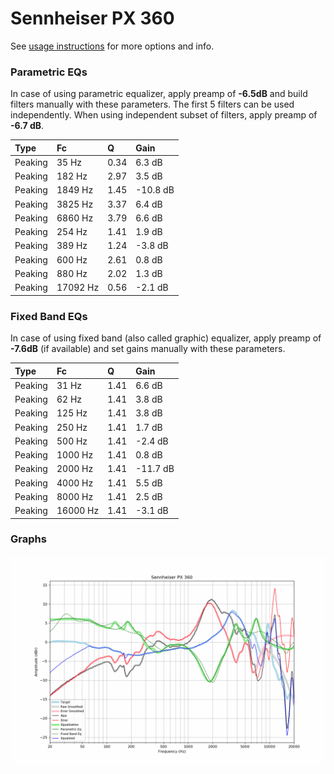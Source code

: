 # Sennheiser PX 360
See [usage instructions](https://github.com/jaakkopasanen/AutoEq#usage) for more options and info.

### Parametric EQs
In case of using parametric equalizer, apply preamp of **-6.5dB** and build filters manually
with these parameters. The first 5 filters can be used independently.
When using independent subset of filters, apply preamp of **-6.7 dB**.

| Type    | Fc       |    Q | Gain     |
|:--------|:---------|:-----|:---------|
| Peaking | 35 Hz    | 0.34 | 6.3 dB   |
| Peaking | 182 Hz   | 2.97 | 3.5 dB   |
| Peaking | 1849 Hz  | 1.45 | -10.8 dB |
| Peaking | 3825 Hz  | 3.37 | 6.4 dB   |
| Peaking | 6860 Hz  | 3.79 | 6.6 dB   |
| Peaking | 254 Hz   | 1.41 | 1.9 dB   |
| Peaking | 389 Hz   | 1.24 | -3.8 dB  |
| Peaking | 600 Hz   | 2.61 | 0.8 dB   |
| Peaking | 880 Hz   | 2.02 | 1.3 dB   |
| Peaking | 17092 Hz | 0.56 | -2.1 dB  |

### Fixed Band EQs
In case of using fixed band (also called graphic) equalizer, apply preamp of **-7.6dB**
(if available) and set gains manually with these parameters.

| Type    | Fc       |    Q | Gain     |
|:--------|:---------|:-----|:---------|
| Peaking | 31 Hz    | 1.41 | 6.6 dB   |
| Peaking | 62 Hz    | 1.41 | 3.8 dB   |
| Peaking | 125 Hz   | 1.41 | 3.8 dB   |
| Peaking | 250 Hz   | 1.41 | 1.7 dB   |
| Peaking | 500 Hz   | 1.41 | -2.4 dB  |
| Peaking | 1000 Hz  | 1.41 | 0.8 dB   |
| Peaking | 2000 Hz  | 1.41 | -11.7 dB |
| Peaking | 4000 Hz  | 1.41 | 5.5 dB   |
| Peaking | 8000 Hz  | 1.41 | 2.5 dB   |
| Peaking | 16000 Hz | 1.41 | -3.1 dB  |

### Graphs
![](./Sennheiser%20PX%20360.png)